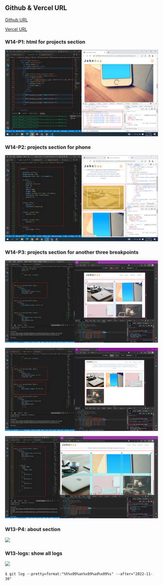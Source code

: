 ## Github & Vercel URL

[Github URL](https://github.com/tutelary1105/1111-sweb-1N-demo-211411011)

[Vercel URL](https://1111-sweb-1-n-demo-211411011-71y5.vercel.app/)

### W14-P1: html for projects section

![](w14_p1.png)

### W14-P2: projects section for phone

![](w14_p2.png)

### W14-P3: projects section for another three breakpoints

![](w14_p3-1.png)

![](w14_p3-2.png)

![](w14_p3-3.png)

### W13-P4: about section

![](w13_p4.png)


### W13-logs: show all logs

![](w13_logs.png)

```
$ git log --pretty=format:"%h%x09%an%x09%ad%x09%s" --after="2022-11-30"

```
